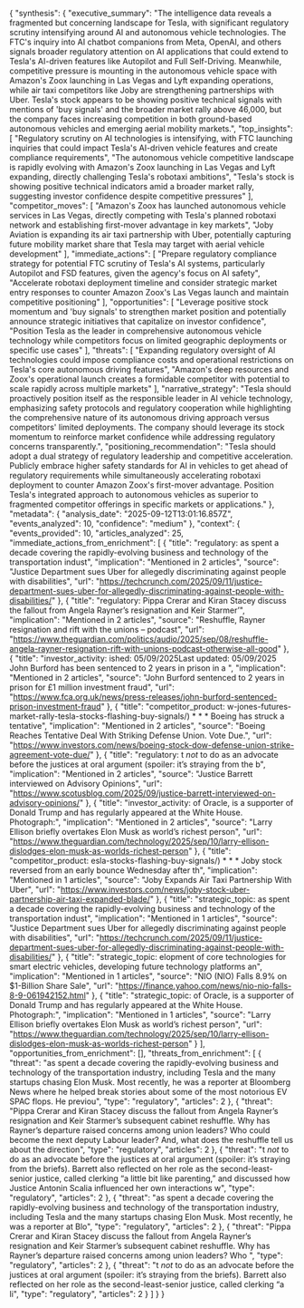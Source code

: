 {
  "synthesis": {
    "executive_summary": "The intelligence data reveals a fragmented but concerning landscape for Tesla, with significant regulatory scrutiny intensifying around AI and autonomous vehicle technologies. The FTC's inquiry into AI chatbot companions from Meta, OpenAI, and others signals broader regulatory attention on AI applications that could extend to Tesla's AI-driven features like Autopilot and Full Self-Driving. Meanwhile, competitive pressure is mounting in the autonomous vehicle space with Amazon's Zoox launching in Las Vegas and Lyft expanding operations, while air taxi competitors like Joby are strengthening partnerships with Uber. Tesla's stock appears to be showing positive technical signals with mentions of 'buy signals' and the broader market rally above 46,000, but the company faces increasing competition in both ground-based autonomous vehicles and emerging aerial mobility markets.",
    "top_insights": [
      "Regulatory scrutiny on AI technologies is intensifying, with FTC launching inquiries that could impact Tesla's AI-driven vehicle features and create compliance requirements",
      "The autonomous vehicle competitive landscape is rapidly evolving with Amazon's Zoox launching in Las Vegas and Lyft expanding, directly challenging Tesla's robotaxi ambitions",
      "Tesla's stock is showing positive technical indicators amid a broader market rally, suggesting investor confidence despite competitive pressures"
    ],
    "competitor_moves": [
      "Amazon's Zoox has launched autonomous vehicle services in Las Vegas, directly competing with Tesla's planned robotaxi network and establishing first-mover advantage in key markets",
      "Joby Aviation is expanding its air taxi partnership with Uber, potentially capturing future mobility market share that Tesla may target with aerial vehicle development"
    ],
    "immediate_actions": [
      "Prepare regulatory compliance strategy for potential FTC scrutiny of Tesla's AI systems, particularly Autopilot and FSD features, given the agency's focus on AI safety",
      "Accelerate robotaxi deployment timeline and consider strategic market entry responses to counter Amazon Zoox's Las Vegas launch and maintain competitive positioning"
    ],
    "opportunities": [
      "Leverage positive stock momentum and 'buy signals' to strengthen market position and potentially announce strategic initiatives that capitalize on investor confidence",
      "Position Tesla as the leader in comprehensive autonomous vehicle technology while competitors focus on limited geographic deployments or specific use cases"
    ],
    "threats": [
      "Expanding regulatory oversight of AI technologies could impose compliance costs and operational restrictions on Tesla's core autonomous driving features",
      "Amazon's deep resources and Zoox's operational launch creates a formidable competitor with potential to scale rapidly across multiple markets"
    ],
    "narrative_strategy": "Tesla should proactively position itself as the responsible leader in AI vehicle technology, emphasizing safety protocols and regulatory cooperation while highlighting the comprehensive nature of its autonomous driving approach versus competitors' limited deployments. The company should leverage its stock momentum to reinforce market confidence while addressing regulatory concerns transparently.",
    "positioning_recommendation": "Tesla should adopt a dual strategy of regulatory leadership and competitive acceleration. Publicly embrace higher safety standards for AI in vehicles to get ahead of regulatory requirements while simultaneously accelerating robotaxi deployment to counter Amazon Zoox's first-mover advantage. Position Tesla's integrated approach to autonomous vehicles as superior to fragmented competitor offerings in specific markets or applications."
  },
  "metadata": {
    "analysis_date": "2025-09-12T13:01:16.857Z",
    "events_analyzed": 10,
    "confidence": "medium"
  },
  "context": {
    "events_provided": 10,
    "articles_analyzed": 25,
    "immediate_actions_from_enrichment": [
      {
        "title": "regulatory: as spent a decade covering the rapidly-evolving business and technology of the transportation indust",
        "implication": "Mentioned in 2 articles",
        "source": "Justice Department sues Uber for allegedly discriminating against people with disabilities",
        "url": "https://techcrunch.com/2025/09/11/justice-department-sues-uber-for-allegedly-discriminating-against-people-with-disabilities/"
      },
      {
        "title": "regulatory: Pippa Crerar and Kiran Stacey discuss the fallout from Angela Rayner’s resignation and Keir Starmer’",
        "implication": "Mentioned in 2 articles",
        "source": "Reshuffle, Rayner resignation and rift with the unions – podcast",
        "url": "https://www.theguardian.com/politics/audio/2025/sep/08/reshuffle-angela-rayner-resignation-rift-with-unions-podcast-otherwise-all-good"
      },
      {
        "title": "investor_activity: ished: 05/09/2025Last updated: 05/09/2025 John Burford has been sentenced to 2 years in prison in a ",
        "implication": "Mentioned in 2 articles",
        "source": "John Burford sentenced to 2 years in prison for £1 million investment fraud",
        "url": "https://www.fca.org.uk/news/press-releases/john-burford-sentenced-prison-investment-fraud"
      },
      {
        "title": "competitor_product: w-jones-futures-market-rally-tesla-stocks-flashing-buy-signals/) * * * Boeing has struck a tentative",
        "implication": "Mentioned in 2 articles",
        "source": "Boeing Reaches Tentative Deal With Striking Defense Union. Vote Due.",
        "url": "https://www.investors.com/news/boeing-stock-dow-defense-union-strike-agreement-vote-due/"
      },
      {
        "title": "regulatory: t _not_ to do as an advocate before the justices at oral argument (spoiler: it’s straying from the b",
        "implication": "Mentioned in 2 articles",
        "source": "Justice Barrett interviewed on Advisory Opinions",
        "url": "https://www.scotusblog.com/2025/09/justice-barrett-interviewed-on-advisory-opinions/"
      },
      {
        "title": "investor_activity: of Oracle, is a supporter of Donald Trump and has regularly appeared at the White House. Photograph:",
        "implication": "Mentioned in 2 articles",
        "source": "Larry Ellison briefly overtakes Elon Musk as world’s richest person",
        "url": "https://www.theguardian.com/technology/2025/sep/10/larry-ellison-dislodges-elon-musk-as-worlds-richest-person"
      },
      {
        "title": "competitor_product: esla-stocks-flashing-buy-signals/) * * * Joby stock reversed from an early bounce Wednesday after th",
        "implication": "Mentioned in 1 articles",
        "source": "Joby Expands Air Taxi Partnership With Uber",
        "url": "https://www.investors.com/news/joby-stock-uber-partnership-air-taxi-expanded-blade/"
      },
      {
        "title": "strategic_topic: as spent a decade covering the rapidly-evolving business and technology of the transportation indust",
        "implication": "Mentioned in 1 articles",
        "source": "Justice Department sues Uber for allegedly discriminating against people with disabilities",
        "url": "https://techcrunch.com/2025/09/11/justice-department-sues-uber-for-allegedly-discriminating-against-people-with-disabilities/"
      },
      {
        "title": "strategic_topic: elopment of core technologies for smart electric vehicles, developing future technology platforms an",
        "implication": "Mentioned in 1 articles",
        "source": "NIO (NIO) Falls 8.9% on $1-Billion Share Sale",
        "url": "https://finance.yahoo.com/news/nio-nio-falls-8-9-061942152.html"
      },
      {
        "title": "strategic_topic: of Oracle, is a supporter of Donald Trump and has regularly appeared at the White House. Photograph:",
        "implication": "Mentioned in 1 articles",
        "source": "Larry Ellison briefly overtakes Elon Musk as world’s richest person",
        "url": "https://www.theguardian.com/technology/2025/sep/10/larry-ellison-dislodges-elon-musk-as-worlds-richest-person"
      }
    ],
    "opportunities_from_enrichment": [],
    "threats_from_enrichment": [
      {
        "threat": "as spent a decade covering the rapidly-evolving business and technology of the transportation industry, including Tesla and the many startups chasing Elon Musk. Most recently, he was a reporter at Bloomberg News where he helped break stories about some of the most notorious EV SPAC flops. He previou",
        "type": "regulatory",
        "articles": 2
      },
      {
        "threat": "Pippa Crerar and Kiran Stacey discuss the fallout from Angela Rayner’s resignation and Keir Starmer’s subsequent cabinet reshuffle. Why has Rayner’s departure raised concerns among union leaders? Who could become the next deputy Labour leader? And, what does the reshuffle tell us about the direction",
        "type": "regulatory",
        "articles": 2
      },
      {
        "threat": "t _not_ to do as an advocate before the justices at oral argument (spoiler: it’s straying from the briefs). Barrett also reflected on her role as the second-least-senior justice, called clerking “a little bit like parenting,” and discussed how Justice Antonin Scalia influenced her own interactions w",
        "type": "regulatory",
        "articles": 2
      },
      {
        "threat": "as spent a decade covering the rapidly-evolving business and technology of the transportation industry, including Tesla and the many startups chasing Elon Musk. Most recently, he was a reporter at Blo",
        "type": "regulatory",
        "articles": 2
      },
      {
        "threat": "Pippa Crerar and Kiran Stacey discuss the fallout from Angela Rayner’s resignation and Keir Starmer’s subsequent cabinet reshuffle. Why has Rayner’s departure raised concerns among union leaders? Who ",
        "type": "regulatory",
        "articles": 2
      },
      {
        "threat": "t _not_ to do as an advocate before the justices at oral argument (spoiler: it’s straying from the briefs). Barrett also reflected on her role as the second-least-senior justice, called clerking “a li",
        "type": "regulatory",
        "articles": 2
      }
    ]
  }
}